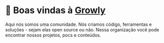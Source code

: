 # 🌱 Boas vindas à [Growly](https://growly-group.xyz)

Aqui nós somos uma comunidade. Nós criamos código, ferramentas e soluções - sejam elas open source ou não. Nessa organização você pode encontrar nossos projetos, pocs e conteúdos.
